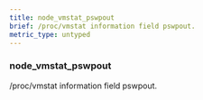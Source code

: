 ```yaml
---
title: node_vmstat_pswpout
brief: /proc/vmstat information field pswpout.
metric_type: untyped
---
```

### node_vmstat_pswpout

/proc/vmstat information field pswpout.